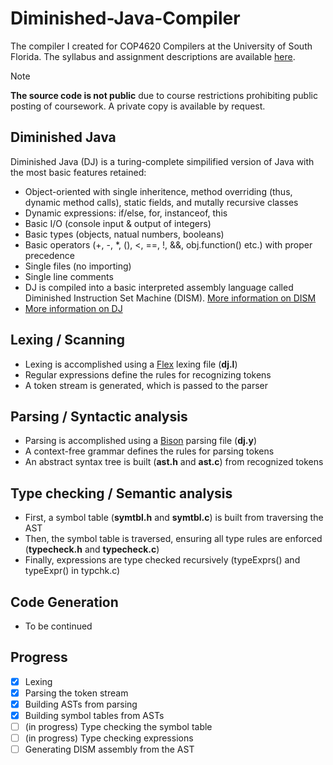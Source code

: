# Diminished-Java-Compiler
The compiler I created for COP4620 Compilers at the University of South Florida. The syllabus and assignment descriptions are available [here](https://www.cse.usf.edu/~ligatti/compilers/24/).
> [!NOTE]
> **The source code is not public** due to course restrictions prohibiting public posting of coursework. A private copy is available by request.

## Diminished Java
Diminished Java (DJ) is a turing-complete simpilified version of Java with the most basic features retained:
- Object-oriented with single inheritence, method overriding (thus, dynamic method calls), static fields, and mutally recursive classes
- Dynamic expressions: if/else, for, instanceof, this
- Basic I/O (console input & output of integers)
- Basic types (objects, natual numbers, booleans)
- Basic operators (+, -, *, (), <, ==, !, &&, obj.function() etc.) with proper precedence
- Single files (no importing)
- Single line comments
- DJ is compiled into a basic interpreted assembly language called Diminished Instruction Set Machine (DISM). [More information on DISM](https://cse.usf.edu/~ligatti/compilers/24/as1/dism/DISM-definition.pdf)
- [More information on DJ](https://cse.usf.edu/~ligatti/compilers/24/as1/dj/DJ-definition.pdf)

## Lexing / Scanning
- Lexing is accomplished using a [Flex](https://en.wikipedia.org/wiki/Flex_(lexical_analyser_generator)) lexing file (**dj.l**)
- Regular expressions define the rules for recognizing tokens
- A token stream is generated, which is passed to the parser

## Parsing / Syntactic analysis
- Parsing is accomplished using a [Bison](https://en.wikipedia.org/wiki/GNU_Bison) parsing file (**dj.y**)
- A context-free grammar defines the rules for parsing tokens
- An abstract syntax tree is built (**ast.h** and **ast.c**) from recognized tokens

## Type checking / Semantic analysis
- First, a symbol table (**symtbl.h** and **symtbl.c**) is built from traversing the AST
- Then, the symbol table is traversed, ensuring all type rules are enforced (**typecheck.h** and **typecheck.c**)
- Finally, expressions are type checked recursively (typeExprs() and typeExpr() in typchk.c)

## Code Generation
- To be continued

## Progress
- [x] Lexing
- [x] Parsing the token stream
- [x] Building ASTs from parsing
- [x] Building symbol tables from ASTs
- [ ] (in progress) Type checking the symbol table
- [ ] (in progress) Type checking expressions
- [ ] Generating DISM assembly from the AST
